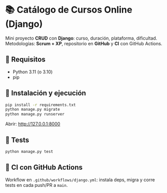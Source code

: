 # 📚 Catálogo de Cursos Online (Django)
Mini proyecto **CRUD** con **Django**: curso, duración, plataforma, dificultad.  
Metodologías: **Scrum + XP**, repositorio en **GitHub** y **CI** con GitHub Actions.

## 🚀 Requisitos
- Python 3.11 (o 3.10)
- pip

## 🔧 Instalación y ejecución
```bash
pip install -r requirements.txt
python manage.py migrate
python manage.py runserver
```
Abrir: http://127.0.0.1:8000

## 🧪 Tests
```bash
python manage.py test
```

## 🤖 CI con GitHub Actions
Workflow en `.github/workflows/django.yml`: instala deps, migra y corre tests en cada push/PR a `main`.
